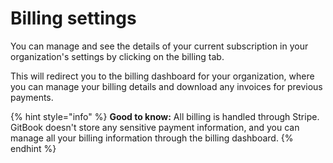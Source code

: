 # Billing settings

You can manage and see the details of your current subscription in your organization's settings by clicking on the billing tab.

This will redirect you to the billing dashboard for your organization, where you can manage your billing details and download any invoices for previous payments.

{% hint style="info" %}
**Good to know:** All billing is handled through Stripe. GitBook doesn't store any sensitive payment information, and you can manage all your billing information through the billing dashboard.
{% endhint %}
